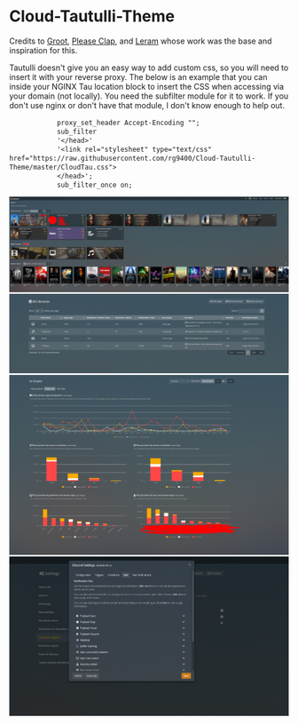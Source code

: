 # Cloud-Tautulli-Theme

Credits to <a href="https://github.com/Archmonger">Groot</a>, <a href="https://github.com/Burry">Please Clap</a>, and <a href="https://github.com/leram84"> Leram</a> whose work was the base and inspiration for this. 

Tautulli doesn't give you an easy way to add custom css, so you will need to insert it with your reverse proxy. The below is an example that you can inside your NGINX Tau location block to insert the CSS when accessing via your domain (not locally). You need the subfilter module for it to work. If you don't use nginx or don't have that module, I don't know enough to help out.

```		
			proxy_set_header Accept-Encoding "";
			sub_filter
			'</head>'
			'<link rel="stylesheet" type="text/css" href="https://raw.githubusercontent.com/rg9400/Cloud-Tautulli-Theme/master/CloudTau.css">
			</head>';
			sub_filter_once on;
 ```

<img src="https://github.com/rg9400/Cloud-Tautulli-Theme/blob/master/screenshot1.png?raw=true"></img>
<img src="https://github.com/rg9400/Cloud-Tautulli-Theme/blob/master/screenshot2.png?raw=true"></img>
<img src="https://github.com/rg9400/Cloud-Tautulli-Theme/blob/master/screenshot3.png?raw=true"></img>
<img src="https://github.com/rg9400/Cloud-Tautulli-Theme/blob/master/screenshot4.png?raw=true"></img>
